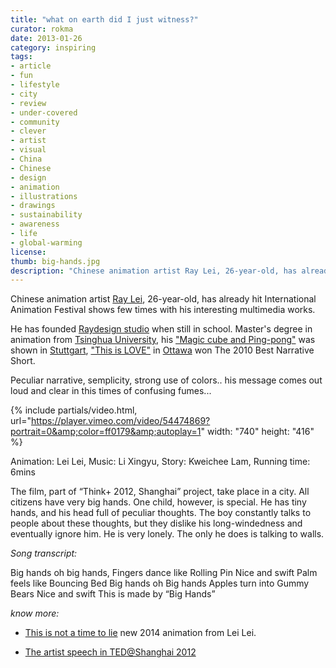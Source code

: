 ```yaml
---
title: "what on earth did I just witness?"
curator: rokma
date: 2013-01-26
category: inspiring
tags:
- article
- fun
- lifestyle
- city
- review
- under-covered
- community
- clever
- artist
- visual
- China
- Chinese
- design
- animation
- illustrations
- drawings
- sustainability
- awareness
- life
- global-warming
license:
thumb: big-hands.jpg
description: "Chinese animation artist Ray Lei, 26-year-old, has already hit International Animation Festival shows few times with his interesting multimedia works."
---
```

Chinese animation artist <a href="http://vimeo.com/user1260672" title="He's on Vimeo with 16 videos"  >Ray Lei</a>, 26-year-old, has already hit International Animation Festival shows few times with his interesting multimedia works.  

He has founded <a href="http://www.raydesign.cn/" title="see!"  >Raydesign studio</a> when still in school. Master's degree in animation from <a href="http://en.wikipedia.org/wiki/Tsinghua_University" title="what?"  >Tsinghua University</a>, his <a href="http://vimeo.com/4258163" title="check it out on vimeo!"  >"Magic cube and Ping-pong"</a> was shown in <a href="http://www.itfs.de/en/" title="Ya wunderbar!"  >Stuttgart</a>, <a href="http://vimeo.com/12492973" title="watch it!"  >"This is LOVE"</a> in <a href="http://www.animationfestival.ca/" title="YOU CAN&rsquo;T UNSEE THIS STUFF"  >Ottawa</a> won The 2010 Best Narrative Short.

Peculiar narrative, semplicity, strong use of colors.. his message comes out loud and clear in this times of confusing fumes...

{% include partials/video.html, url="https://player.vimeo.com/video/54474869?portrait=0&amp;color=ff0179&amp;autoplay=1" width: "740" height: "416" %}

Animation: Lei Lei, Music: Li Xingyu, Story: Kweichee Lam, Running time: 6mins


The film, part of &ldquo;Think+ 2012, Shanghai&rdquo; project, take place in a city. All citizens have very big hands. One child, however, is special. He has tiny hands, and his head full of peculiar thoughts. The boy constantly talks to people about these thoughts, but they dislike his long-windedness and eventually ignore him. He is very lonely. The only he does is talking to walls.


_Song transcript:_

Big hands oh big hands,
Fingers dance like Rolling Pin
Nice and swift
Palm feels like Bouncing Bed
Big hands oh Big hands
Apples turn into Gummy Bears
Nice and swift
This is made by &ldquo;Big Hands&rdquo;  

_know more:_

- <a href="https://vimeo.com/93575669">This is not a time to lie</a> new 2014 animation from Lei Lei.

- <a href="https://vimeo.com/62831069">The artist  speech in TED@Shanghai 2012</a>
